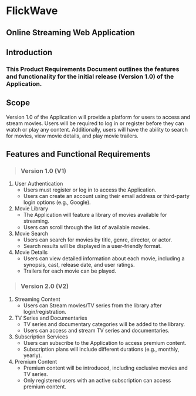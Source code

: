 # **FlickWave**

## Online Streaming Web Application

## Introduction

### This Product Requirements Document outlines the features and functionality for the initial release (Version 1.0) of the Application.

## Scope

Version 1.0 of the Application will provide a platform for users to access and stream movies. Users will be required to log in or register before they can watch or play any content. Additionally, users will have the ability to search for movies, view movie details, and play movie trailers.

## Features and Functional Requirements

> ### **Version 1.0 (V1)**

1. User Authentication
   - Users must register or log in to access the Application.
   - Users can create an account using their email address or third-party login options (e.g., Google).
2. Movie Library
   - The Application will feature a library of movies available for streaming.
   - Users can scroll through the list of available movies.
3. Movie Search
   - Users can search for movies by title, genre, director, or actor.
   - Search results will be displayed in a user-friendly format.
4. Movie Details
   - Users can view detailed information about each movie, including a synopsis, cast, release date, and user ratings.
   - Trailers for each movie can be played.

> ### **Version 2.0 (V2)**

1. Streaming Content
   - Users can Stream movies/TV series from the library after login/registration.
2. TV Series and Documentaries
   - TV series and documentary categories will be added to the library.
   - Users can access and stream TV series and documentaries.
3. Subscription Services
   - Users can subscribe to the Application to access premium content.
   - Subscription plans will include different durations (e.g., monthly, yearly).
4. Premium Content
   - Premium content will be introduced, including exclusive movies and TV series.
   - Only registered users with an active subscription can access premium content.
